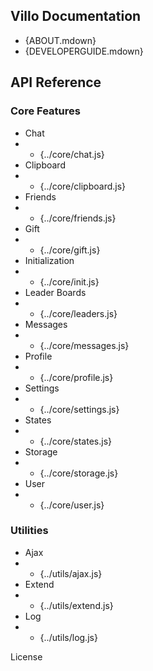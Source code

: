<!-- setting special stuff for use in a frameset -->
<base target="content"/>
<link rel="stylesheet" type="text/css" href="../css/docbody_contents.css"/>

<!-- markdown-based, put anything you want -->
<!-- replace {path} to match your project -->
<!-- works with joDoc autolink, so can manually -->
<!-- put keywords from docs directly here, like -->
<!-- "License" below  -->

Villo Documentation
-------------------

- {ABOUT.mdown}
- {DEVELOPERGUIDE.mdown}

API Reference
-------------
### Core Features
- Chat
- - {../core/chat.js}
- Clipboard
- - {../core/clipboard.js}
- Friends
- - {../core/friends.js}
- Gift
- - {../core/gift.js}
- Initialization
- - {../core/init.js}
- Leader Boards
- - {../core/leaders.js}
- Messages
- - {../core/messages.js}
- Profile
- - {../core/profile.js}
- Settings
- - {../core/settings.js}
- States
- - {../core/states.js}
- Storage
- - {../core/storage.js}
- User
- - {../core/user.js}

### Utilities
- Ajax
- - {../utils/ajax.js}
- Extend
- - {../utils/extend.js}
- Log
- - {../utils/log.js}



License